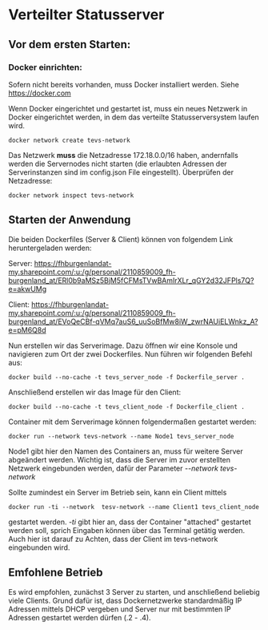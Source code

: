 # Verteilter Statusserver
## Vor dem ersten Starten:
### Docker einrichten:
Sofern nicht bereits vorhanden, muss Docker installiert werden. Siehe https://docker.com

Wenn Docker eingerichtet und gestartet ist, muss ein neues Netzwerk in Docker eingerichtet werden, in dem das verteilte Statusserversystem laufen wird.

    docker network create tevs-network 

Das Netzwerk **muss** die Netzadresse 172.18.0.0/16 haben, andernfalls werden die Servernodes nicht starten (die erlaubten Adressen der Serverinstanzen sind im config.json File eingestellt). Überprüfen der Netzadresse:

    docker network inspect tevs-network

## Starten der Anwendung

Die beiden Dockerfiles (Server & Client) können von folgendem Link heruntergeladen werden:

Server:
https://fhburgenlandat-my.sharepoint.com/:u:/g/personal/2110859009_fh-burgenland_at/ERl0b9aMSz5BjM5fCFMsTVwBAmIrXLr_qGY2d32JFPls7Q?e=akwUMg

Client:
https://fhburgenlandat-my.sharepoint.com/:u:/g/personal/2110859009_fh-burgenland_at/EVoQeCBf-qVMq7auS6_uuSoBfMw8iW_zwrNAUiELWnkz_A?e=pM6Q8d

Nun erstellen wir das Serverimage. Dazu öffnen wir eine Konsole und navigieren zum Ort der zwei Dockerfiles. Nun führen wir folgenden Befehl aus:

    docker build --no-cache -t tevs_server_node -f Dockerfile_server .

Anschließend erstellen wir das Image für den Client:

    docker build --no-cache -t tevs_client_node -f Dockerfile_client .

Container mit dem Serverimage können folgendermaßen gestartet werden:

    docker run --network tevs-network --name Node1 tevs_server_node

Node1 gibt hier den Namen des Containers an, muss für weitere Server abgeändert werden. Wichtig ist, dass die Server im zuvor erstellten Netzwerk eingebunden werden, dafür der Parameter *--network tevs-network*

Sollte zumindest ein Server im Betrieb sein, kann ein Client mittels

    docker run -ti --network  tesv-network --name Client1 tevs_client_node

gestartet werden. *-ti* gibt hier an, dass der Container "attached" gestartet werden soll, sprich Eingaben können über das Terminal getätig werden. Auch hier ist darauf zu Achten, dass der Client im tevs-network eingebunden wird. 

## Emfohlene Betrieb
Es wird empfohlen, zunächst 3 Server zu starten, und anschließend beliebig viele Clients.
Grund dafür ist, dass Dockernetzwerke standardmäßig IP Adressen mittels DHCP vergeben und Server nur mit bestimmten IP Adressen gestartet werden dürfen (.2 - .4).  